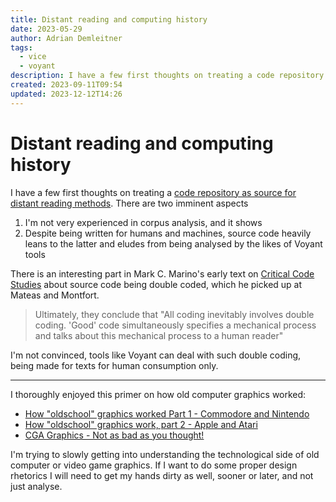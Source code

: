 ```yaml
---
title: Distant reading and computing history
date: 2023-05-29
author: Adrian Demleitner
tags:
  - vice
  - voyant
description: I have a few first thoughts on treating a code repository as source for distant reading methods.
created: 2023-09-11T09:54
updated: 2023-12-12T14:26
---
```

# Distant reading and computing history
I have a few first thoughts on treating a [code repository as source for distant reading methods](notes/Distant%20Reading%20the%20VICE%20Source%20Code.md). There are two imminent aspects

1. I'm not very experienced in corpus analysis, and it shows
2. Despite being written for humans and machines, source code heavily leans to the latter and eludes from being analysed by the likes of Voyant tools

There is an interesting part in Mark C. Marino's early text on [Critical Code Studies](literature/marinoCriticalCodeStudies2012.md) about source code being double coded, which he picked up at Mateas and Montfort.

> Ultimately, they conclude that "All coding inevitably involves double coding. 'Good' code simultaneously specifies a mechanical process and talks about this mechanical process to a human reader"

I'm not convinced, tools like Voyant can deal with such double coding, being made for texts for human consumption only.

---

I thoroughly enjoyed this primer on how old computer graphics worked:

- [How "oldschool" graphics worked Part 1 - Commodore and Nintendo](https://youtu.be/Tfh0ytz8S0k)
- [How "oldschool" graphics work, part 2 - Apple and Atari](https://youtu.be/_rsycfDliZU)
- [CGA Graphics - Not as bad as you thought!](https://youtu.be/niKblgZupOc)

I'm trying to slowly getting into understanding the technological side of old computer or video game graphics. If I want to do some proper design rhetorics I will need to get my hands dirty as well, sooner or later, and not just analyse.